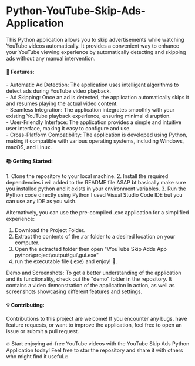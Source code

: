 # Python-YouTube-Skip-Ads-Application
This Python application allows you to skip advertisements while watching YouTube videos automatically. It provides a convenient way to enhance your YouTube viewing experience by automatically detecting and skipping ads without any manual intervention.

 <h4> 🚀 Features:</h4>
- Automatic Ad Detection: The application uses intelligent algorithms to detect ads during YouTube video playback.<br>
- Ad Skipping: Once an ad is detected, the application automatically skips it and resumes playing the actual video content.<br>
- Seamless Integration: The application integrates smoothly with your existing YouTube playback experience, ensuring minimal disruption.<br>
- User-Friendly Interface: The application provides a simple and intuitive user interface, making it easy to configure and use.<br>
- Cross-Platform Compatibility: The application is developed using Python, making it compatible with various operating systems, including Windows, macOS, and Linux.

<h4>📚 Getting Started:</h4>
1. Clone the repository to your local machine.
2. Install the required dependencies i wil added to the README file ASAP bt basically make sure you installed python and it exists in your environment variables.
3. Run the Python code directly using Python I used Visual Studio Code IDE but you can use any IDE as you wish.

Alternatively, you can use the pre-compiled .exe application for a simplified experience:
1. Download the Project Folder.
2. Extract the contents of the .rar folder to a desired location on your computer.
3. Open the extracted folder then open "\YouTube Skip Adds App python\project\output\gui\gui.exe"
4. run the executable file (.exe) and enjoy! 🎉.

Demo and Screenshots:
To get a better understanding of the application and its functionality, check out the "demo" folder in the repository. It contains a video demonstration of the application in action, as well as screenshots showcasing different features and settings.<br>

<h4>💡 Contributing:</h4>
Contributions to this project are welcome! If you encounter any bugs, have feature requests, or want to improve the application, feel free to open an issue or submit a pull request.<br>

<br>
🔥 Start enjoying ad-free YouTube videos with the YouTube Skip Ads Python Application today! Feel free to star the repository and share it with others who might find it useful.🔥

